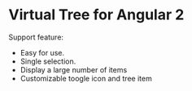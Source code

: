 # Virtual Tree for Angular 2

Support feature:
- Easy for use.
- Single selection.
- Display a large number of items
- Customizable toogle icon and tree item 
